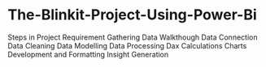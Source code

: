 # The-Blinkit-Project-Using-Power-Bi
Steps in Project
Requirement Gathering
Data Walkthough
Data Connection
Data Cleaning
Data Modelling
Data Processing
Dax Calculations
Charts Development and Formatting
Insight Generation
